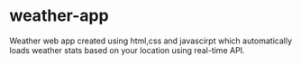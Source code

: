 # weather-app
Weather web app created using html,css and javascirpt which automatically loads weather stats based on your location using real-time API.
